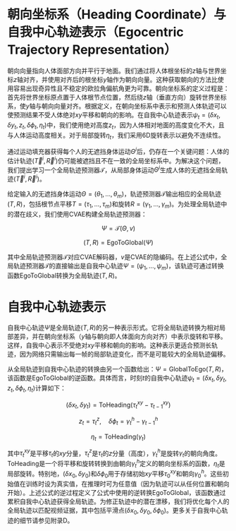 # 朝向坐标系（Heading Coordinate）与自我中心轨迹表示（Egocentric Trajectory Representation）

朝向向量指向人体面部方向并平行于地面。我们通过将人体根坐标的$z$轴与世界坐标$z$轴对齐，并使用对齐后的根坐标$y$轴作为朝向向量。这种获取朝向的方法比使用容易出现奇异性且不稳定的欧拉角偏航角更为可靠。朝向坐标系的定义过程是：首先将世界坐标原点置于人体根节点位置，然后绕$z$轴（垂直方向）旋转世界坐标系，使$y$轴与朝向向量对齐。根据定义，在朝向坐标系中表示和预测人体轨迹可以使预测结果不受人体绝对$xy$平移和朝向的影响。在自我中心轨迹表示$\psi_t = (\delta x_t, \delta y_t, z_t, \delta\phi_t, \eta_t)$中，我们使用绝对高度$z_t$，因为人体相对地面的高度变化不大，且与人体运动高度相关。对于局部旋转$\eta_t$，我们采用6D旋转表示以避免不连续性。

通过运动填充器获得每个人的无遮挡身体运动$\Theta^i$后，仍存在一个关键问题：人体的估计轨迹$(\vec{T}^i, \vec{R}^i)$仍可能被遮挡且不在一致的全局坐标系中。为解决这个问题，我们提出学习一个全局轨迹预测器$\mathcal{T}$，从局部身体运动$\Theta^i$生成人体的无遮挡全局轨迹$(\vec{T}^i, \vec{R}^i)$。

给定输入的无遮挡身体运动$\Theta = (\theta_1,\ldots,\theta_m)$，轨迹预测器$\mathcal{T}$输出相应的全局轨迹$(T, R)$，包括根节点平移$T = (\tau_1,\ldots,\tau_m)$和旋转$R = (\gamma_1,\ldots,\gamma_m)$。为处理全局轨迹中的潜在歧义，我们使用CVAE构建全局轨迹预测器：

$$\Psi = \mathcal{T}(\Theta,v)$$

$$(T, R) = \text{EgoToGlobal}(\Psi)$$

其中全局轨迹预测器$\mathcal{T}$对应CVAE解码器，$v$是CVAE的隐编码。在上述公式中，全局轨迹预测器$\mathcal{T}$的直接输出是自我中心轨迹$\Psi = (\psi_1,\ldots,\psi_m)$，该轨迹可通过转换函数EgoToGlobal转换为全局轨迹$(T, R)$。

# 自我中心轨迹表示

自我中心轨迹$\Psi$是全局轨迹$(T, R)$的另一种表示形式。它将全局轨迹转换为相对局部差异，并在朝向坐标系（$y$轴与朝向即人体面向方向对齐）中表示旋转和平移。这样，自我中心表示不受绝对$xy$平移和朝向的影响。这种表示更适合预测长轨迹，因为网络只需输出每一帧的局部轨迹变化，而不是可能较大的全局轨迹偏移。

从全局轨迹到自我中心轨迹的转换由另一个函数给出：$\Psi = \text{GlobalToEgo}(T, R)$，该函数是EgoToGlobal的逆函数。具体而言，时刻$t$的自我中心轨迹$\psi_t = (\delta x_t, \delta y_t, z_t, \delta\phi_t, \eta_t)$计算如下：

$$(\delta x_t, \delta y_t) = \text{ToHeading}(\tau^{xy}_t - \tau^{xy}_{t-1})$$

$$z_t = \tau^z_t, \quad \delta\phi_t = \gamma^h_t - \gamma^h_{t-1}$$

$$\eta_t = \text{ToHeading}(\gamma_t)$$

其中$\tau^{xy}_t$是平移$\tau_t$的$xy$分量，$\tau^z_t$是$\tau_t$的$z$分量（高度），$\gamma^h_t$是旋转$\gamma_t$的朝向角度。ToHeading是一个将平移和旋转转换到由朝向$\gamma^h_t$定义的朝向坐标系的函数，$\eta_t$是局部旋转。特别地，$(\delta x_0, \delta y_0)$和$\delta\phi_0$用于存储初始$xy$平移$\tau^{xy}_0$和朝向$\gamma^h_0$。这些初始值在训练时设为真实值，在推理时可为任意值（因为轨迹可以从任何位置和朝向开始）。上述公式的逆过程定义了公式中使用的逆转换EgoToGlobal，该函数通过累积自我中心轨迹获得全局轨迹。为修正轨迹中的潜在漂移，我们将优化每个人的全局轨迹以匹配视频证据，其中包括平滑点$(\delta x_0, \delta y_0, \delta\phi_0)$。更多关于自我中心轨迹的细节请参见附录D。